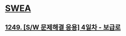 # [SWEA](https://www.swexpertacademy.com/)
## [1249. [S/W 문제해결 응용] 4일차 - 보급로](https://swexpertacademy.com/main/code/problem/problemDetail.do?contestProbId=AV15QRX6APsCFAYD)
